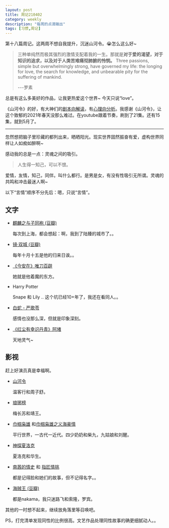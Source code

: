 ```yaml
---
layout: post
title: 周记210402
category: weekly
description: "每周的点滴输出"
tags: [习惯,周记]
---
```


第十八篇周记。这两周不想自我提升，沉迷山河令。😭怎么这么好~ 

> 三种单纯然而极其强烈的激情支配着我的一生。那就是**对于爱的渴望，对于知识的追求，以及对于人类苦难痛彻肺腑的怜悯。** Three passions, simple but overwhelmingly strong, have governed my life: the longing for love, the search for knowledge, and unbearable pity for the suffering of mankind.
>
> ---罗素

总是有这么多美好的作品，让我更热爱这个世界~ 今天只说“love”。

《山河令》的好，有大神们的[剧本向解读](https://movie.douban.com/review/13299168/)，有[心理向分析](https://movie.douban.com/review/13320613/)。我感谢《山河令》，让这个致郁的2021年春天没那么难过。在youtube跟着节奏，刷到了21集。还有15集，就到5月了。

---

忽然想把脑子里珍藏的都列出来，晒晒阳光。现实世界固然振奋有爱，虚构世界同样让人如痴如醉啊~

感动我的总是一点：灵魂之间的吸引。

> 人生得一知己，可以不恨。

爱情，友情，知己，同伴。叫什么都行。是男是女，有没有性吸引无所谓。灵魂的共鸣和冲击最迷人啊~

以下“言情”顺序不分先后：嗯，只说“言情”。

## 文字

- [麒麟之与子同袍 (豆瓣)](https://book.douban.com/subject/6531656/)

  每次到上海，都会想起：啊，我到了陆臻的城市了。。

- [镜·双城 (豆瓣)](https://book.douban.com/subject/1326828/)

  每年十月十五是他的归来日诶。。

- [《今安在》唯刀百辟](http://www.jjwxc.net/onebook.php?novelid=3332573)

  她就是他着魔的东方。

- Harry Potter

  Snape 和 Lily .. 这个坑已经10+年了，我还在看同人。。

- [白蛇 - 严歌苓](https://book.douban.com/subject/26294820//)

  感情也没那么深，但就是印象深刻。

- [《红尘有幸识丹青》阿堵](http://www.jjwxc.net/onebook.php?novelid=255627)

  天地灵气~

## 影视

赶上好演员真是幸福啊。

- [山河令](https://movie.douban.com/subject/34923491//)

  温客行和周子舒。

- [琅琊榜 ](https://movie.douban.com/subject/25754848//)

  梅长苏和靖王。

- [巾帼枭雄](https://movie.douban.com/subject/3330144/) 和[巾帼枭雄之义海豪情](https://movie.douban.com/subject/4195676/)

  平行世界，一古代一近代。四少奶奶和柴九，九姑娘和刘醒。

- [神探夏洛克](https://movie.douban.com/subject/3986493/)

  夏洛克和华生。

- [南茜的情史](https://movie.douban.com/subject/1433086/) 和 [指匠情挑](https://movie.douban.com/subject/1417051/?from=subject-page)

  都是记得脸和她们的故事，但不记得名字。。

- [海贼王 (豆瓣)](https://movie.douban.com/subject/1453238/)

  都是nakama，我只迷路飞和索隆，罗宾。

其他的一时想不起来，继续放角落里等召唤吧。 

PS，打完清单发现同性的比例很高。文艺作品处理同性故事的确更细腻动人。。



